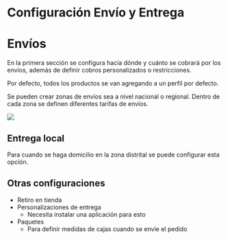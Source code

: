 # Configuración Envío y Entrega

# Envíos

En la primera sección se configura hacía dónde y cuánto se cobrará por los envíos, además de definir cobros personalizados o restricciones.

Por defecto, todos los productos se van agregando a un perfil por defecto.

Se pueden crear zonas de envíos sea a nivel nacional o regional. Dentro de cada zona se definen diferentes tarifas de envíos.

![](https://paper-attachments.dropboxusercontent.com/s_D524B49BBB4EC862EB05AEEDA6566451D34A8A026A70505DBFBAA6DBE88F162E_1677354001485_imagen.png)

## Entrega local

Para cuando se haga domicilio en la zona distrital se puede configurar esta opción.


## Otras configuraciones
- Retiro en tienda
- Personalizaciones de entrega
    - Necesita instalar una aplicación para esto
- Paquetes
    - Para definir medidas de cajas cuando se envíe el pedido

